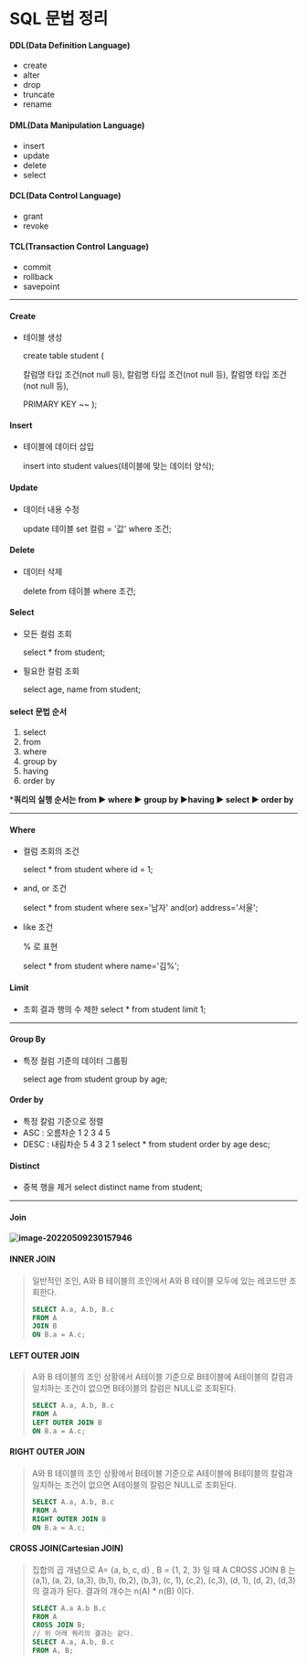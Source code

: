 # SQL 문법 정리

#### DDL(Data Definition Language)

- create
- alter
- drop
- truncate
- rename

#### DML(Data Manipulation Language)

- insert
- update
- delete
- select

#### DCL(Data Control Language)

- grant
- revoke

#### TCL(Transaction Control Language)

- commit
- rollback
- savepoint

---

#### Create

- 테이블 생성

  create table student (

  칼럼명 타입 조건(not null 등),
  칼럼명 타입 조건(not null 등),
  칼럼명 타입 조건(not null 등),

  PRIMARY KEY ~~ );

#### Insert

- 테이블에 데이터 삽입

  insert into student values(테이블에 맞는 데이터 양식);

#### Update

- 데이터 내용 수정

  update 테이블 set 컬럼 = '값' where 조건;

#### Delete

- 데이터 삭제

  delete from 테이블 where 조건;

#### Select

- 모든 컬럼 조회

  select * from student;

- 필요한 컬럼 조회

  select age, name from student;

#### select 문법 순서

1. select
2. from
3. where
4. group by
5. having
6. order by

 ***쿼리의 실행 순서는 from ▶ where ▶ group by ▶having ▶ select ▶ order by**

---

#### Where

- 컬럼 조회의 조건

  select * from student where id = 1;

- and, or 조건

  select * from student where sex='남자' and(or) address='서울'; 

- like 조건

  % 로 표현

  select * from student where name='김%';

#### Limit

- 조회 결과 행의 수 제한
  select * from student limit 1;

---

#### Group By

- 특정 컬럼 기준의 데이터 그룹핑

  select age from student group by age;

#### Order by

- 특정 칼럼 기준으로 정렬
- ASC : 오름차순 1 2 3 4 5
- DESC : 내림차순 5 4 3 2 1
  select * from student order by age desc;

#### Distinct

- 중복 행을 제거
  select distinct name from student;

---

#### Join

#### ![image-20220509230157946](C:\Users\leeje\AppData\Roaming\Typora\typora-user-images\image-20220509230157946.png)

#### INNER JOIN

> 일반적인 조인, A와 B 테이블의 조인에서 A와 B 테이블 모두에 있는 레코드만 조회한다.
>
> ```sql
> SELECT A.a, A.b, B.c 
> FROM A
> JOIN B
> ON B.a = A.c;
> ```

#### LEFT OUTER JOIN

>A와 B 테이블의 조인 상황에서 A테이블 기준으로 B테이블에 A테이블의 칼럼과 일치하는 조건이 없으면 B테이블의 칼럼은 NULL로 조회된다.
>
>```sql
>SELECT A.a, A.b, B.c 
>FROM A
>LEFT OUTER JOIN B
>ON B.a = A.c;
>```

#### RIGHT OUTER JOIN

> A와 B 테이블의 조인 상황에서 B테이블 기준으로 A테이블에 B테이블의 칼럼과 일치하는 조건이 없으면 A테이블의 칼럼은 NULL로 조회된다.
>
> ```sql
> SELECT A.a, A.b, B.c 
> FROM A
> RIGHT OUTER JOIN B
> ON B.a = A.c;
> ```

#### CROSS JOIN(Cartesian JOIN)

> 집합의 곱 개념으로
> A= {a, b, c, d} , B = {1, 2, 3} 일 때
> A CROSS JOIN B 는
> (a,1), (a, 2), (a,3), (b,1), (b,2), (b,3), (c, 1), (c,2), (c,3), (d, 1), (d, 2), (d,3)의 결과가 된다.
> 결과의 개수는 n(A) * n(B) 이다.
>
> ```sql
> SELECT A.a A.b B.c
> FROM A
> CROSS JOIN B;
> // 위 아래 쿼리의 결과는 같다.
> SELECT A.a, A.b, B.c
> FROM A, B;
> ```